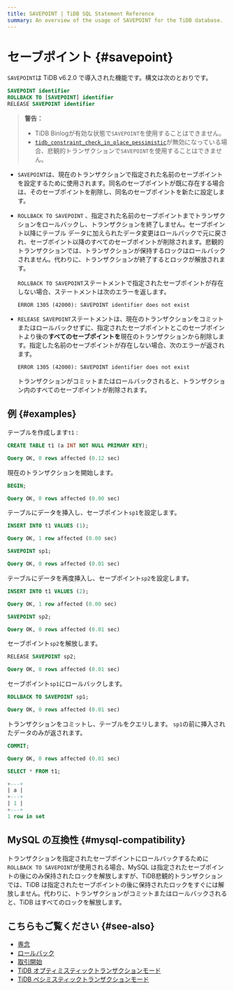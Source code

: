 ```yaml
---
title: SAVEPOINT | TiDB SQL Statement Reference
summary: An overview of the usage of SAVEPOINT for the TiDB database.
---
```


# セーブポイント {#savepoint}

`SAVEPOINT`は TiDB v6.2.0 で導入された機能です。構文は次のとおりです。

```sql
SAVEPOINT identifier
ROLLBACK TO [SAVEPOINT] identifier
RELEASE SAVEPOINT identifier
```

> **警告：**
>
> -   TiDB Binlogが有効な状態で`SAVEPOINT`を使用することはできません。
> -   [`tidb_constraint_check_in_place_pessimistic`](/system-variables.md#tidb_constraint_check_in_place_pessimistic-new-in-v630)が無効になっている場合、悲観的トランザクションで`SAVEPOINT`を使用することはできません。

-   `SAVEPOINT`は、現在のトランザクションで指定された名前のセーブポイントを設定するために使用されます。同名のセーブポイントが既に存在する場合は、そのセーブポイントを削除し、同名のセーブポイントを新たに設定します。

-   `ROLLBACK TO SAVEPOINT` 、指定された名前のセーブポイントまでトランザクションをロールバックし、トランザクションを終了しません。セーブポイント以降にテーブル データに加えられたデータ変更はロールバックで元に戻され、セーブポイント以降のすべてのセーブポイントが削除されます。悲観的トランザクションでは、トランザクションが保持するロックはロールバックされません。代わりに、トランザクションが終了するとロックが解放されます。

    `ROLLBACK TO SAVEPOINT`ステートメントで指定されたセーブポイントが存在しない場合、ステートメントは次のエラーを返します。

    ```
    ERROR 1305 (42000): SAVEPOINT identifier does not exist
    ```

-   `RELEASE SAVEPOINT`ステートメントは、現在のトランザクションをコミットまたはロールバックせずに、指定されたセーブポイントとこのセーブポイントより後の**すべてのセーブポイントを**現在のトランザクションから削除します。指定した名前のセーブポイントが存在しない場合、次のエラーが返されます。

    ```
    ERROR 1305 (42000): SAVEPOINT identifier does not exist
    ```

    トランザクションがコミットまたはロールバックされると、トランザクション内のすべてのセーブポイントが削除されます。

## 例 {#examples}

テーブルを作成します`t1` :

```sql
CREATE TABLE t1 (a INT NOT NULL PRIMARY KEY);
```

```sql
Query OK, 0 rows affected (0.12 sec)
```

現在のトランザクションを開始します。

```sql
BEGIN;
```

```sql
Query OK, 0 rows affected (0.00 sec)
```

テーブルにデータを挿入し、セーブポイント`sp1`を設定します。

```sql
INSERT INTO t1 VALUES (1);
```

```sql
Query OK, 1 row affected (0.00 sec)
```

```sql
SAVEPOINT sp1;
```

```sql
Query OK, 0 rows affected (0.01 sec)
```

テーブルにデータを再度挿入し、セーブポイント`sp2`を設定します。

```sql
INSERT INTO t1 VALUES (2);
```

```sql
Query OK, 1 row affected (0.00 sec)
```

```sql
SAVEPOINT sp2;
```

```sql
Query OK, 0 rows affected (0.01 sec)
```

セーブポイント`sp2`を解放します。

```sql
RELEASE SAVEPOINT sp2;
```

```sql
Query OK, 0 rows affected (0.01 sec)
```

セーブポイント`sp1`にロールバックします。

```sql
ROLLBACK TO SAVEPOINT sp1;
```

```sql
Query OK, 0 rows affected (0.01 sec)
```

トランザクションをコミットし、テーブルをクエリします。 `sp1`の前に挿入されたデータのみが返されます。

```sql
COMMIT;
```

```sql
Query OK, 0 rows affected (0.01 sec)
```

```sql
SELECT * FROM t1;
```

```sql
+---+
| a |
+---+
| 1 |
+---+
1 row in set
```

## MySQL の互換性 {#mysql-compatibility}

トランザクションを指定されたセーブポイントにロールバックするために`ROLLBACK TO SAVEPOINT`が使用される場合、MySQL は指定されたセーブポイントの後にのみ保持されたロックを解放しますが、TiDB悲観的トランザクションでは、TiDB は指定されたセーブポイントの後に保持されたロックをすぐには解放しません。代わりに、トランザクションがコミットまたはロールバックされると、TiDB はすべてのロックを解放します。

## こちらもご覧ください {#see-also}

-   [専念](/sql-statements/sql-statement-commit.md)
-   [ロールバック](/sql-statements/sql-statement-rollback.md)
-   [取引開始](/sql-statements/sql-statement-start-transaction.md)
-   [TiDB オプティミスティックトランザクションモード](/optimistic-transaction.md)
-   [TiDB ペシミスティックトランザクションモード](/pessimistic-transaction.md)

